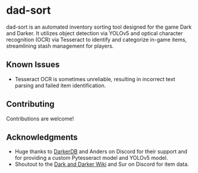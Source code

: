 # dad-sort
dad-sort is an automated inventory sorting tool designed for the game Dark and Darker. It utilizes object detection via YOLOv5 and optical character recognition (OCR) via Tesseract to identify and categorize in-game items, streamlining stash management for players.

## Known Issues
- Tesseract OCR is sometimes unreliable, resulting in incorrect text parsing and failed item identification.

## Contributing
Contributions are welcome!

## Acknowledgments
- Huge thanks to [DarkerDB](https://darkerdb.com/) and Anders on Discord for their support and for providing a custom Pytesseract model and YOLOv5 model.
- Shoutout to the [Dark and Darker Wiki](https://darkanddarker.wiki.spellsandguns.com/Dark_and_Darker_Wiki) and Sur on Discord for item data.
